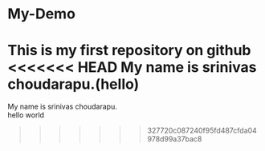 # My-Demo
This is my first repository on github
<br>
<<<<<<< HEAD
My name is srinivas choudarapu.(hello)
=======
My name is srinivas choudarapu.
<br>
hello world
>>>>>>> 327720c087240f95fd487cfda04978d99a37bac8
